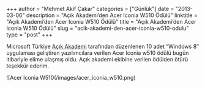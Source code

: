+++
author = "Mehmet Akif Çakar"
categories = ["Günlük"]
date = "2013-03-06"
description = "Açık Akademi’den Acer Iconia W510 Ödülü"
linktitle = "Açık Akademi’den Acer Iconia W510 Ödülü"
title = "Açık Akademi’den Acer Iconia W510 Ödülü"
slug = "acik-akademi-den-acer-iconia-w510-odulu"
type = "post"
+++

Microsoft Türkiye [Açık Akademi](https://www.acikakademi.com/) tarafından düzenlenen 10 adet “Windows 8″ uygulaması geliştiren yazılımcılara verilen Acer Iconia w510 ödülü bugün itibariyle elime ulaşmış oldu. Açık akademi ekibine verilen ödülden ötürü teşekkür ederim.

![Acer Iconia W510(/images/acer_iconia_w510.png)